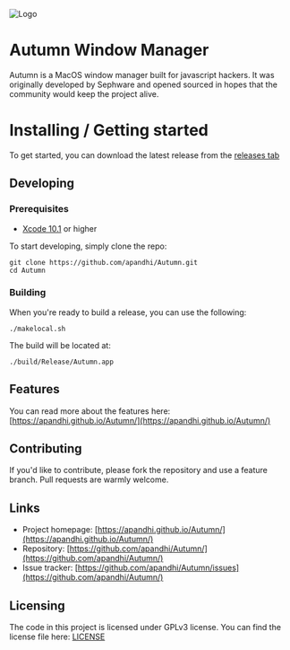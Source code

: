 ![Logo](/assets/icon.png)

# Autumn Window Manager

Autumn is a MacOS window manager built for javascript hackers. It was originally developed by Sephware and opened sourced in hopes that the community would keep the project alive.

# Installing / Getting started

To get started, you can download the latest release from the [releases tab](/releases/latest)

## Developing

### Prerequisites

- [Xcode 10.1](https://developer.apple.com/xcode/) or higher

To start developing, simply clone the repo:

```shell
git clone https://github.com/apandhi/Autumn.git
cd Autumn
```

### Building

When you're ready to build a release, you can use the following:

```shell
./makelocal.sh
```

The build will be located at:
```shell
./build/Release/Autumn.app
```

## Features
You can read more about the features here:
[https://apandhi.github.io/Autumn/](https://apandhi.github.io/Autumn/)

## Contributing

If you'd like to contribute, please fork the repository and use a feature branch. Pull requests are warmly welcome.

## Links

- Project homepage: [https://apandhi.github.io/Autumn/](https://apandhi.github.io/Autumn/)
- Repository: [https://github.com/apandhi/Autumn/](https://github.com/apandhi/Autumn/)
- Issue tracker: [https://github.com/apandhi/Autumn/issues](https://github.com/apandhi/Autumn/)


## Licensing

The code in this project is licensed under GPLv3 license. You can find the license file here: [LICENSE](LICENSE)
